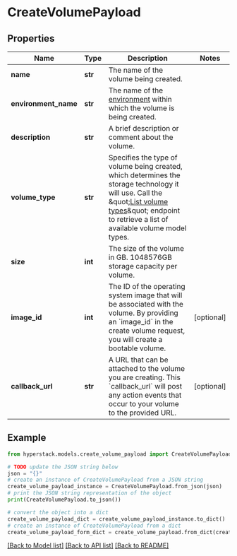 # CreateVolumePayload


## Properties

Name | Type | Description | Notes
------------ | ------------- | ------------- | -------------
**name** | **str** | The name of the volume being created. | 
**environment_name** | **str** | The name of the [environment](https://infrahub-doc.nexgencloud.com/docs/features/environments-available-features) within which the volume is being created. | 
**description** | **str** | A brief description or comment about the volume. | 
**volume_type** | **str** | Specifies the type of volume being created, which determines the storage technology it will use. Call the \&quot;[List volume types](https://infrahub-api-doc.nexgencloud.com/#get-/core/volumes)\&quot; endpoint to retrieve a list of available volume model types. | 
**size** | **int** | The size of the volume in GB. 1048576GB storage capacity per volume. | 
**image_id** | **int** | The ID of the operating system image that will be associated with the volume. By providing an &#x60;image_id&#x60; in the create volume request, you will create a bootable volume. | [optional] 
**callback_url** | **str** | A URL that can be attached to the volume you are creating. This &#x60;callback_url&#x60; will post any action events that occur to your volume to the provided URL. | [optional] 

## Example

```python
from hyperstack.models.create_volume_payload import CreateVolumePayload

# TODO update the JSON string below
json = "{}"
# create an instance of CreateVolumePayload from a JSON string
create_volume_payload_instance = CreateVolumePayload.from_json(json)
# print the JSON string representation of the object
print(CreateVolumePayload.to_json())

# convert the object into a dict
create_volume_payload_dict = create_volume_payload_instance.to_dict()
# create an instance of CreateVolumePayload from a dict
create_volume_payload_form_dict = create_volume_payload.from_dict(create_volume_payload_dict)
```
[[Back to Model list]](../README.md#documentation-for-models) [[Back to API list]](../README.md#documentation-for-api-endpoints) [[Back to README]](../README.md)


